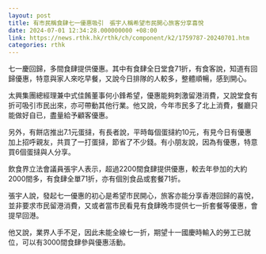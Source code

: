```yaml
---
layout: post
title: 有市民稱食肆七一優惠吸引　張宇人稱希望市民開心旅客分享喜悅
date: 2024-07-01 12:34:28.000000000 +08:00
link: https://news.rthk.hk/rthk/ch/component/k2/1759787-20240701.htm
categories: rthk
---
```


七一慶回歸，多間食肆提供優惠。其中有食肆全日堂食71折，有食客說，知道有回歸優惠，特意與家人來吃早餐，又說今日排隊的人較多，整體順暢，感到開心。

太興集團總經理兼中式佳餚董事何小鋒希望，優惠能夠刺激留港消費，又說堂食有折可吸引市民出來，亦可帶動其他行業。他又說，今年市民多了北上消費，餐廳只能做好自已，盡量給予顧客優惠。

另外，有餅店推出7.1元蛋撻，有長者說，平時每個蛋撻約10元，有見今日有優惠加上招呼親友，共買了一打蛋撻，節省了不少錢。有小朋友說，因為有優惠，特意買6個蛋撻與人分享。

飲食界立法會議員張宇人表示，超過2200間食肆提供優惠，較去年參加的大約2000間多，有食肆全單71折，亦有個別食品或套餐71折。

張宇人說，發起七一優惠的初心是希望市民開心，旅客亦能分享香港回歸的喜悅，並非要求市民留港消費，又或者當市民看見有食肆晚市提供七一折套餐等優惠，會提早回港。

他又說，業界人手不足，因此未能全線七一折，期望十一國慶時輸入的勞工已就位，可以有3000間食肆參與優惠活動。
